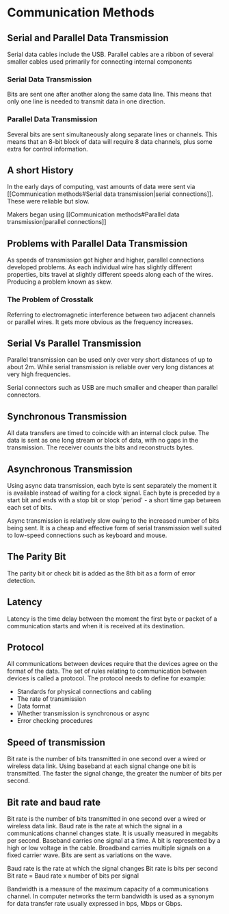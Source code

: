 # Communication Methods

## Serial and Parallel Data Transmission

Serial data cables include the USB.
Parallel cables are a ribbon of several smaller cables used primarily for connecting internal components

### Serial Data Transmission

Bits are sent one after another along the same data line. This means that only one line is needed to transmit data in one direction.

### Parallel Data Transmission

Several bits are sent simultaneously along separate lines or channels. This means that an 8-bit block of data will require 8 data channels, plus some extra for control information.


## A short History

In the early days of computing, vast amounts of data were sent via [[Communication methods#Serial data transmission|serial connections]]. These were reliable but slow.

Makers began using [[Communication methods#Parallel data transmission|parallel connections]] 


## Problems with Parallel Data Transmission

As speeds of transmission got higher and higher, parallel connections developed problems. As each individual wire has slightly different properties, bits travel at slightly different speeds along each of the wires. Producing a problem known as skew.

### The Problem of Crosstalk

Referring to electromagnetic interference between two adjacent channels or parallel wires. It gets more obvious as the frequency increases.

## Serial Vs Parallel Transmission

Parallel transmission can be used only over very short distances of up to about 2m. While serial transmission is reliable over very long distances at very high frequencies.

Serial connectors such as USB are much smaller and cheaper than parallel connectors.

## Synchronous Transmission

All data transfers are timed to coincide with an internal clock pulse. The data is sent as one long stream or block of data, with no gaps in the transmission. The receiver counts the bits and reconstructs bytes.

## Asynchronous Transmission

Using async data transmission, each byte is sent separately the moment it is available instead of waiting for a clock signal. Each byte is preceded by a start bit and ends with a stop bit or stop 'period' - a short time gap between each set of bits.

Async transmission is relatively slow owing to the increased number of bits being sent. It is a cheap and effective form of serial transmission well suited to low-speed connections such as keyboard and mouse.


## The Parity Bit

The parity bit or check bit is added as the 8th bit as a form of error detection.

## Latency

Latency is the time delay between the moment the first byte or packet of a communication starts and when it is received at its destination.

## Protocol

All communications between devices require that the devices agree on the format of the data. The set of rules relating to communication between devices is called a protocol.
The protocol needs to define for example:
- Standards for physical connections and cabling
- The rate of transmission
- Data format
- Whether transmission is synchronous or async
- Error checking procedures

## Speed of transmission

Bit rate is the number of bits transmitted in one second over a wired or wireless data link. Using baseband at each signal change one bit is transmitted. The faster the signal change, the greater the number of bits per second.

## Bit rate and baud rate

Bit rate is the number of bits transmitted in one second over a wired or wireless data link. 
Baud rate is the rate at which the signal in a communications channel changes state.
It is usually measured in megabits per second.
Baseband carries one signal at a time. A bit is represented by a high or low voltage in the cable. Broadband carries multiple signals on a fixed carrier wave. Bits are sent as variations on the wave.

Baud rate is the rate at which the signal changes
Bit rate is bits per second
Bit rate = Baud rate x number of bits per signal

Bandwidth is a measure of the maximum capacity of a communications channel. In computer networks the term bandwidth is used as a synonym for data transfer rate usually expressed in bps, Mbps or Gbps.